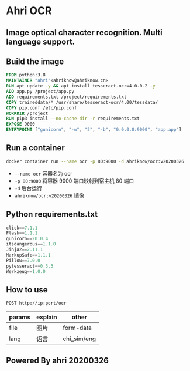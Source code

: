 # Ahri OCR

## Image optical character recognition. Multi language support.

## Build the image

```Dockerfile
FROM python:3.8
MAINTAINER "ahri"<ahriknow@ahriknow.cn>
RUN apt update -y && apt install tesseract-ocr=4.0.0-2 -y
ADD app.py /project/app.py
ADD requirements.txt /project/requirements.txt
COPY traineddata/* /usr/share/tesseract-ocr/4.00/tessdata/
COPY pip.conf /etc/pip.conf
WORKDIR /project
RUN pip3 install --no-cache-dir -r requirements.txt
EXPOSE 9000
ENTRYPOINT ["gunicorn", "-w", "2", "-b", "0.0.0.0:9000", "app:app"]
```

## Run a container

```bash
docker container run --name ocr -p 80:9000 -d ahriknow/ocr:v20200326
```

-   `--name ocr` 容器名为 ocr
-   `-p 80:9000` 将容器 9000 端口映射到宿主机 80 端口
-   `-d` 后台运行
-   `ahriknow/ocr:v20200326` 镜像

## Python requirements.txt

```py
click==7.1.1
Flask==1.1.1
gunicorn==20.0.4
itsdangerous==1.1.0
Jinja2==2.11.1
MarkupSafe==1.1.1
Pillow==7.0.0
pytesseract==0.3.3
Werkzeug==1.0.0
```

## How to use

`POST http://ip:port/ocr`

| params | explain | other       |
| ------ | ------- | ----------- |
| file   | 图片    | form-data   |
| lang   | 语言    | chi_sim/eng |

## Powered By ahri 20200326

